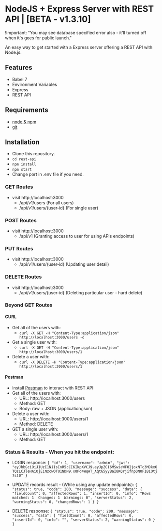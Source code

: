 # NodeJS + Express Server with REST API | [BETA - v1.3.10]
!Important:
"You may see database specified error also - it'll turned off when it's goes for public launch."

An easy way to get started with a Express server offering a REST API with Node.js.

## Features

* Babel 7
* Environment Variables
* Express
* REST API

## Requirements

* [node & npm](https://nodejs.org/en/)
* [git](#)

## Installation

* Clone this repository.
* `cd rest-api`
* `npm install`
* `npm start`
* Change port in .env file if you need.

### GET Routes

* visit http://localhost:3000
  * /api/v1/users (For all users)
  * /api/v1/users/{user-id} (For single user)

### POST Routes

* visit http://localhost:3000
  * /api/v1 (Granting access to user for using APIs endpoints)


### PUT Routes

* visit http://localhost:3000
  * /api/v1/users/{user-id} (Updating user detail)

### DELETE Routes

* visit http://localhost:3000
  * /api/v1/users/{user-id} (Deleting particular user - hard delete)


### Beyond GET Routes

#### CURL

* Get all of the users with:
  * `curl -X GET -H "Content-Type:application/json" http://localhost:3000/users -d`
* Get a single user with:
  * `curl -X GET -H "Content-Type:application/json" http://localhost:3000/users/1`
* Delete a user with:
  * `curl -X DELETE -H "Content-Type:application/json" http://localhost:3000/users/1`


#### Postman

* Install [Postman](https://www.getpostman.com/apps) to interact with REST API
* Get all of the users with:
  * URL: http://localhost:3000/users
  * Method: GET
  * Body: raw + JSON (application/json)  
* Delete a user with:
  * URL: http://localhost:3000/users/1
  * Method: DELETE
* GET a single user with:
  * URL: http://localhost:3000/users/1
  * Method: GET


### Status & Results - When you hit the endpoint:
* LOGIN response:
`{
    "id": 1,
    "username": "admin",
    "jwt": "eyJhbGciOiJIUzI1NiIsInR5cCI6IkpXVCJ9.eyJpZCI6MSwiaWF0IjoxNTc3MDkxOTQzLCJleHAiOjE1NzcwOTU1NDN9.xOPd4WqAT_AqtG5yyBaI8KQrjifnpQN0FIB1Otj7st0"
}`

* UPDATE records result - (While using any update endpoints):
`{
    "status": true,
    "code": 200,
    "message": "success",
    "data": {
        "fieldCount": 0,
        "affectedRows": 1,
        "insertId": 0,
        "info": "Rows matched: 1  Changed: 1  Warnings: 0",
        "serverStatus": 2,
        "warningStatus": 0,
        "changedRows": 1
    }
}`

* DELETE response:
`{
    "status": true,
    "code": 200,
    "message": "success",
    "data": {
        "fieldCount": 0,
        "affectedRows": 0,
        "insertId": 0,
        "info": "",
        "serverStatus": 2,
        "warningStatus": 0
    }
}`